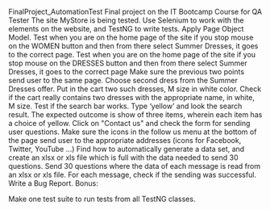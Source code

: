 FinalProject_AutomationTest
Final project on the IT Bootcamp Course for QA Tester
The site MyStore is being tested. Use Selenium to work with the elements on the website, and TestNG to write tests. Apply Page Object Model.
Test when you are on the home page of the site if you stop mouse on the WOMEN button and then from there select Summer Dresses, it goes to the correct page.
Test when you are on the home page of the site if you stop mouse on the DRESSES button and then from there select Summer Dresses, it goes to the correct page
Make sure the previous two points send user to the same page.
Choose second dress from the Summer Dresses offer. Put in the cart two such dresses, M size in white color.
Check if the cart really contains two dresses with the appropriate name, in white, M size.
Test if the search bar works. Type ‘yellow’ and look the search result. The expected outcome is show of three items, wherein each item has a choice of yellow.
Click on "Contact us" and check the form for sending user questions.
Make sure the icons in the follow us menu at the bottom of the page send user to the appropriate addresses (icons for Facebook, Twitter, YouTube ...)
Find how to automatically generate a data set, and create an xlsx or xls file which is full with the data needed to send 30 questions.
Send 30 questions where the data of each message is read from an xlsx or xls file. For each message, check if the sending was successful.
Write a Bug Report.
Bonus:

Make one test suite to run tests from all TestNG classes.
